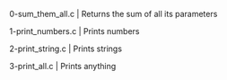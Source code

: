 0-sum_them_all.c | Returns the sum of all its parameters

1-print_numbers.c | Prints numbers

2-print_string.c | Prints strings

3-print_all.c | Prints anything

